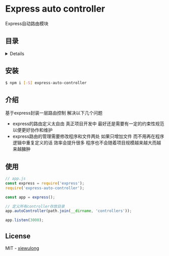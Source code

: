 # Express auto controller

Express自动路由模块

## 目录

<details>

* [安装](#安装)
* [介绍](#介绍)
* [使用](#使用)
* [License](#license)

</details>

## 安装

```bash
$ npm i [-S] express-auto-controller
```

## 介绍

基于express封装一层路由控制 解决以下几个问题

* express的路由定义太自由 真正项目开发中 最好还是需要有一定的约束性规范 以便更好协作和维护
* express路由的管理需要修改程序和文件两处 如果只增加文件 而不用再在程序逻辑中重复定义的话 效率会提升很多 程序也不会随着项目规模越来越大而越来越臃肿

## 使用

```js
// app.js
const express = require('express');
require('express-auto-controller');

const app = express();

// 定义所有controller存放目录
app.autoController(path.join(__dirname, 'controllers'));

app.listen(3000);
```

## License

MIT - [xiewulong](https://github.com/xiewulong)
